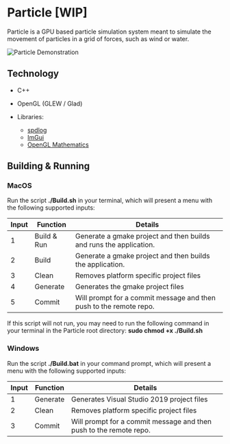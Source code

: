 # Particle [WIP]

Particle is a GPU based particle simulation system meant to simulate the movement of particles in a grid of forces, such as wind or water.

<img src="https://raw.githubusercontent.com/ivSlesser/Particle/master/particle.png" alt="Particle Demonstration">

## Technology

* C++
* OpenGL (GLEW / Glad)
* Libraries:

    - [spdlog](https://github.com/gabime/spdlog)
    - [ImGui](https://github.com/ocornut/imgui)
    - [OpenGL Mathematics](https://glm.g-truc.net/0.9.9/index.html)

## Building & Running

### MacOS

Run the script **./Build.sh** in your terminal, which will present a menu with the following supported inputs:

| Input | Function    | Details                                                             |
|-------|-------------|---------------------------------------------------------------------|
| 1     | Build & Run | Generate a gmake project and then builds and runs the application.|
| 2     | Build       | Generate a gmake project and then builds the application.|
| 3     | Clean       | Removes platform specific project files                             |
| 4     | Generate    | Generates the gmake project files                                         |
| 5     | Commit      | Will prompt for a commit message and then push to the remote repo.|

If this script will not run, you may need to run the following command in your terminal in the Particle root directory: **sudo chmod +x ./Build.sh**

### Windows

Run the script **./Build.bat** in your command prompt, which will present a menu with the following supported inputs:

| Input | Function    | Details                                                             |
|-------|-------------|---------------------------------------------------------------------|
| 1     | Generate    | Generates Visual Studio 2019 project files                          |
| 2     | Clean       | Removes platform specific project files                             |
| 3     | Commit      | Will prompt for a commit message and then push to the remote repo.|

